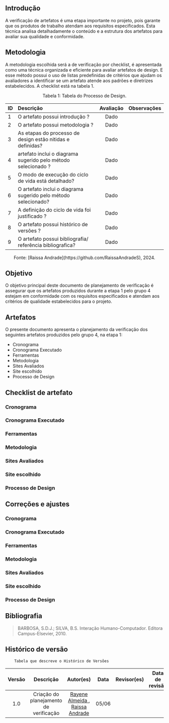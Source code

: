 ## Introdução
A verificação de artefatos é uma etapa importante no projeto, pois garante que os produtos de trabalho atendam aos requisitos especificados. Esta técnica analisa detalhadamente o conteúdo e a estrutura dos artefatos para avaliar sua qualidade e conformidade.


## Metodologia 
A metodologia escolhida será a de verificação por checklist, é apresentada como uma técnica organizada e eficiente para avaliar artefatos de design. E esse método possui o uso de listas predefinidas de critérios que ajudam os avaliadores a identificar se um artefato atende aos padrões e diretrizes estabelecidos. A checklist está na tabela 1.

<center>Tabela 1: Tabela do Processo de Design. </center> 

| __ID__ | __Descrição__ | __Avaliação__ | __Observações__ |
|:----------|:----------|:----------:| --------------------|
| 1 | O artefato possui introdução ?   | Dado  | |
| 2  | O artefato possui metodologia ?  | Dado  | |
| 3  | As etapas do processo de design estão nitidas e definidas?  | Dado  | |
| 4 |  artefato inclui o diagrama sugerido pelo método selecionado ?  | Dado  | |
| 5  | O modo de execução do ciclo de vida está detalhado?  | Dado | |
| 6  | O artefato inclui o diagrama sugerido pelo método selecionado?  | Dado  | |
| 7 | A definição do ciclo de vida foi justificado ?  | Dado | |
| 8  |  O artefato possui histórico de versões ?  | Dado  | |
| 9  | O artefato possui bibliografia/ referência bibliografica?  | Dado  | |
<center>Fonte: [Raissa Andrade](https://github.com/RaissaAndradeS), 2024.</center>

## Objetivo
O objetivo principal deste documento de planejamento de verificação é assegurar que os artefatos produzidos durante a etapa 1 pelo grupo 4 estejam em conformidade com os requisitos especificados e atendam aos critérios de qualidade estabelecidos para o projeto. 

## Artefatos
O presente documento apresenta o planejamento da verificação dos seguintes artefatos produzidos pelo grupo 4, na etapa 1:

- Cronograma
- Cronograma Executado
- Ferramentas 
- Metodologia
- Sites Avaliados
- Site escolhido
- Processo de Design

## Checklist de artefato

### Cronograma
### Cronograma Executado
### Ferramentas 
### Metodologia
### Sites Avaliados
### Site escolhido
### Processo de Design

## Correções e ajustes

### Cronograma
### Cronograma Executado
### Ferramentas 
### Metodologia
### Sites Avaliados
### Site escolhido
### Processo de Design


## Bibliografia
> BARBOSA, S.D.J.; SILVA, B.S. Interação Humano-Computador. Editora Campus-Elsevier, 2010.


## Histórico de versão
        Tabela que descreve o Histórico de Versões
|     Versão       |     Descrição      |      Autor(es)      | Data           |  Revisor(es)          |Data de revisão|
| :----------------------------------------------------------: | :-------------------------------: | :-------------------------------------------------: | :-------------------------------: |  :-------------------------------: | :-------------------------------: |
| 1.0 |  Criação do planejamento de verificação | [Rayene Almeida ](https://github.com/rayenealmeida), [Raissa Andrade](https://github.com/RaissaAndradeS)   | 05/06 |  | |
